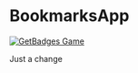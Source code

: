 # BookmarksApp
[![GetBadges Game](https://asdafers-bookmarksapp.getbadges.io/shield/company/asdafers-bookmarksapp)](https://asdafers-bookmarksapp.getbadges.io/?ref=shield-game)

Just a change